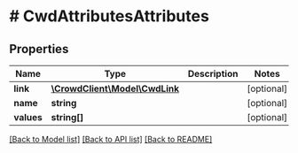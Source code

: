 # # CwdAttributesAttributes

## Properties

Name | Type | Description | Notes
------------ | ------------- | ------------- | -------------
**link** | [**\CrowdClient\Model\CwdLink**](CwdLink.md) |  | [optional] 
**name** | **string** |  | [optional] 
**values** | **string[]** |  | [optional] 

[[Back to Model list]](../../README.md#documentation-for-models) [[Back to API list]](../../README.md#documentation-for-api-endpoints) [[Back to README]](../../README.md)


